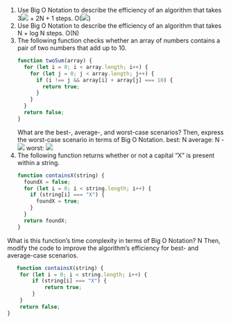 1. Use Big O Notation to describe the efficiency of an algorithm that takes
   3<img src="https://latex.codecogs.com/svg.image?N^{2}"> + 2N + 1 steps.
   O(<img src="https://latex.codecogs.com/svg.image?N^{2}">)
2. Use Big O Notation to describe the efficiency of an algorithm that takes N + log N steps.
   O(N)
3. The following function checks whether an array of numbers contains a pair of two numbers that add up to 10.
   ```javascript
   function twoSum(array) {
     for (let i = 0; i < array.length; i++) {
       for (let j = 0; j < array.length; j++) {
         if (i !== j && array[i] + array[j] === 10) {
           return true;
         }
       }
     }
     return false;
   }
   ```
   What are the best-, average-, and worst-case scenarios? Then, express the worst-case scenario in terms of Big O
   Notation.
   best: N
   average: N - <img src="https://latex.codecogs.com/svg.image?N^{2}">
   worst: <img src="https://latex.codecogs.com/svg.image?N^{2}">
4. The following function returns whether or not a capital “X” is present within a string.
   ```javascript
   function containsX(string) {
     foundX = false;
     for (let i = 0; i < string.length; i++) {
       if (string[i] === "X") {
         foundX = true;
       }
     }
     return foundX;
   }
   ```

What is this function’s time complexity in terms of Big O Notation?
N
Then, modify the code to improve the algorithm’s efficiency for best- and average-case scenarios.

```javascript
   function containsX(string) {
    for (let i = 0; i < string.length; i++) {
        if (string[i] === "X") {
            return true;
        }
    }
    return false;
}
   ```
